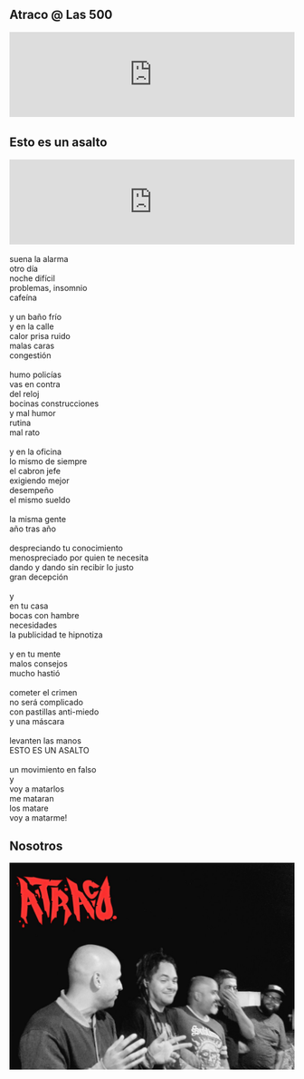 
## Atraco @ Las 500

<iframe id="yt1" style="width:100%;" src="https://www.youtube.com/embed/lpkljcw92rA" frameborder="0" allowfullscreen></iframe>

## Esto es un asalto

<iframe id="yt2" style="width:100%;" src="https://www.youtube.com/embed/rt5iJaDQTMo" frameborder="0" allowfullscreen></iframe>

suena la alarma<br/>
otro día<br/>
noche difícil<br/>
problemas, insomnio<br/>
cafeína<br/>
<br/>
y un baño frío<br/>
y en la calle<br/>
calor prisa ruido<br/>
malas caras<br/>
congestión<br/>
<br/>
humo policías<br/>
vas en contra<br/>
del reloj<br/>
bocinas construcciones<br/>
y mal humor<br/>
rutina<br/>
mal rato<br/>
<br/>
y en la oficina<br/>
lo mismo de siempre<br/>
el cabron jefe<br/>
exigiendo mejor<br/>
desempeño<br/>
el mismo sueldo<br/>
<br/>
la misma gente<br/>
año tras año<br/>
<br/>
despreciando tu conocimiento<br/>
menospreciado por quien te necesita<br/>
dando y dando sin recibir lo justo<br/>
gran decepción<br/>
<br/>
y<br/>
en tu casa<br/>
bocas con hambre<br/>
necesidades<br/>
la publicidad te hipnotiza<br/>
<br/>
y en tu mente<br/>
malos consejos<br/>
mucho hastió<br/>
<br/>
cometer el crimen<br/>
no será complicado<br/>
con pastillas anti-miedo<br/>
y una máscara<br/>
<br/>
levanten las manos<br/>
ESTO ES UN ASALTO<br/>
<br/>
un movimiento en falso<br/>
y<br/>
voy a matarlos<br/>
me mataran<br/>
los matare<br/>
voy a matarme!<br/>


## Nosotros

<img src="nosotros.png"/>


